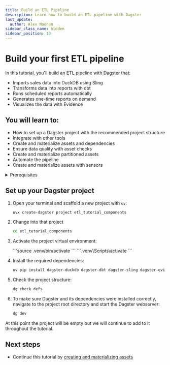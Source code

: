 ```yaml
---
title: Build an ETL Pipeline
description: Learn how to build an ETL pipeline with Dagster
last_update:
  author: Alex Noonan
sidebar_class_name: hidden
sidebar_position: 10
---
```


# Build your first ETL pipeline

In this tutorial, you'll build an ETL pipeline with Dagster that:

- Imports sales data into DuckDB using Sling
- Transforms data into reports with dbt
- Runs scheduled reports automatically
- Generates one-time reports on demand
- Visualizes the data with Evidence

## You will learn to:

- How to set up a Dagster project with the recommended project structure
- Integrate with other tools
- Create and materialize assets and dependencies
- Ensure data quality with asset checks
- Create and materialize partitioned assets
- Automate the pipeline
- Create and materialize assets with sensors

<details>
  <summary>Prerequisites</summary>

To follow the steps in this guide, you'll need:

- Basic Python knowledge
- Python 3.9+ installed on your system. Refer to the [Installation guide](/getting-started/installation) for information.
- Familiarity with SQL and Python.
- Understanding of data pipelines and the extract, transform, and load process.

</details>

## Set up your Dagster project

1. Open your terminal and scaffold a new project with `uv`:

   ```bash
   uvx create-dagster project etl_tutorial_components
   ```

2. Change into that project

   ```bash
   cd etl_tutorial_components
   ```

3. Activate the project virtual environment:

   <Tabs>
     <TabItem value="macos" label="MacOS">
       ```source .venv/bin/activate ```
     </TabItem>
     <TabItem value="windows" label="Windows">
       ```.venv\Scripts\activate ```
     </TabItem>
   </Tabs>

4. Install the required dependencies:

   ```bash
   uv pip install dagster-duckdb dagster-dbt dagster-sling dagster-evidence dagster-webserver
   ```

5. Check the project structure:

   ```bash
   dg check defs
   ```

6. To make sure Dagster and its dependencies were installed correctly, navigate to the project root directory and start the Dagster webserver:

   ```bash
   dg dev
   ```

At this point the project will be empty but we will continue to add to it throughout the tutorial.

## Next steps

- Continue this tutorial by [creating and materializing assets](/etl-pipeline-tutorial/create-and-materialize-assets)
